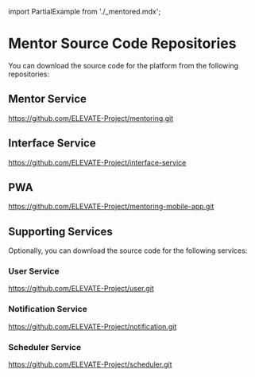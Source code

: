 import PartialExample from './_mentored.mdx';

# Mentor Source Code Repositories
You can download the source code for the <PartialExample mentored /> platform from the following repositories:

## Mentor Service

https://github.com/ELEVATE-Project/mentoring.git

## Interface Service

https://github.com/ELEVATE-Project/interface-service

## PWA

https://github.com/ELEVATE-Project/mentoring-mobile-app.git 

## Supporting Services 

Optionally, you can download the source code for the following services:

### User Service

https://github.com/ELEVATE-Project/user.git

### Notification Service

https://github.com/ELEVATE-Project/notification.git

### Scheduler Service

https://github.com/ELEVATE-Project/scheduler.git